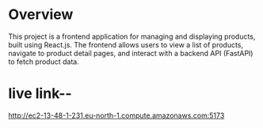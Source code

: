 # Overview
This project is a frontend application for managing and displaying products, built using React.js. The frontend allows users to view a list of products, navigate to product detail pages, and interact with a backend API (FastAPI) to fetch product data.

# live link--
http://ec2-13-48-1-231.eu-north-1.compute.amazonaws.com:5173
